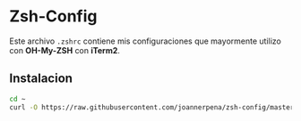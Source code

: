 # Zsh-Config
Este archivo `.zshrc` contiene mis configuraciones que mayormente utilizo con **OH-My-ZSH** con **iTerm2**.

## Instalacion
```bash
cd ~
curl -O https://raw.githubusercontent.com/joannerpena/zsh-config/master/.zshrc
```
